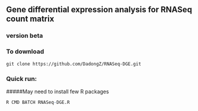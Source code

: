 ## Gene differential expression analysis for RNASeq count matrix  
### version beta
### To download
```
git clone https://github.com/DadongZ/RNASeq-DGE.git
```
### Quick run:
#####May need to install few R packages

```r
R CMD BATCH RNASeq-DGE.R
```
